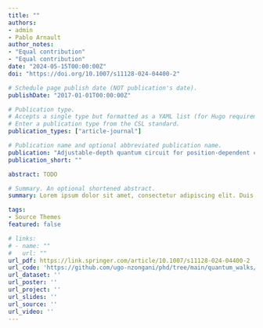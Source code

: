 ```yaml
---
title: ""
authors:
- admin
- Pablo Arnault
author_notes:
- "Equal contribution"
- "Equal contribution"
date: "2024-05-15T00:00:00Z"
doi: "https://doi.org/10.1007/s11128-024-04400-2"

# Schedule page publish date (NOT publication's date).
publishDate: "2017-01-01T00:00:00Z"

# Publication type.
# Accepts a single type but formatted as a YAML list (for Hugo requirements).
# Enter a publication type from the CSL standard.
publication_types: ["article-journal"]

# Publication name and optional abbreviated publication name.
publication: "Adjustable-depth quantum circuit for position-dependent coin operators of discrete-time quantum walks, *Quantum Information Processing, 23, 193* (2024)"
publication_short: ""

abstract: TODO

# Summary. An optional shortened abstract.
summary: Lorem ipsum dolor sit amet, consectetur adipiscing elit. Duis posuere tellus ac convallis placerat. Proin tincidunt magna sed ex sollicitudin condimentum.

tags:
- Source Themes
featured: false

# links:
# - name: ""
#   url: ""
url_pdf: https://link.springer.com/article/10.1007/s11128-024-04400-2
url_code: 'https://github.com/ugo-nzongani/phd/tree/main/quantum_walks/coin_operators'
url_dataset: ''
url_poster: ''
url_project: ''
url_slides: ''
url_source: ''
url_video: ''
---
```

